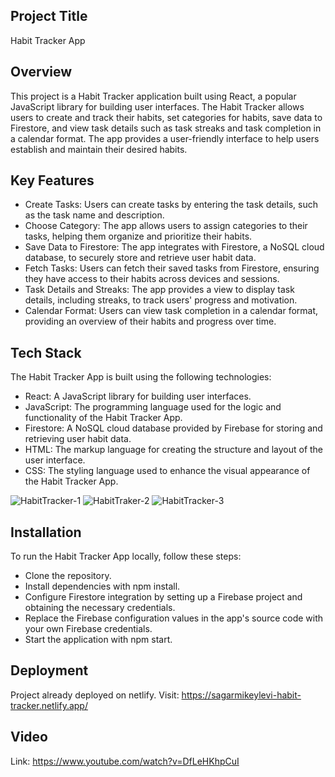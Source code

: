 ## Project Title
Habit Tracker App

## Overview
This project is a Habit Tracker application built using React, a popular JavaScript library for building user interfaces. The Habit Tracker allows users to create and track their habits, set categories for habits, save data to Firestore, and view task details such as task streaks and task completion in a calendar format. The app provides a user-friendly interface to help users establish and maintain their desired habits. 

## Key Features
- Create Tasks: Users can create tasks by entering the task details, such as the task name and description.
- Choose Category: The app allows users to assign categories to their tasks, helping them organize and prioritize their habits.
- Save Data to Firestore: The app integrates with Firestore, a NoSQL cloud database, to securely store and retrieve user habit data.
- Fetch Tasks: Users can fetch their saved tasks from Firestore, ensuring they have access to their habits across devices and sessions.
- Task Details and Streaks: The app provides a view to display task details, including streaks, to track users' progress and motivation.
- Calendar Format: Users can view task completion in a calendar format, providing an overview of their habits and progress over time.

## Tech Stack
The Habit Tracker App is built using the following technologies:

- React: A JavaScript library for building user interfaces.
- JavaScript: The programming language used for the logic and functionality of the Habit Tracker App.
- Firestore: A NoSQL cloud database provided by Firebase for storing and retrieving user habit data.
- HTML: The markup language for creating the structure and layout of the user interface.
- CSS: The styling language used to enhance the visual appearance of the Habit Tracker App.

![HabitTracker-1](https://github.com/Sagarmikeylevi/Habit-Tracker-App/assets/114811573/a2570982-94a8-4780-9e83-2d87b5a313a9)
![HabitTraker-2](https://github.com/Sagarmikeylevi/Habit-Tracker-App/assets/114811573/cc539d71-9fd5-4423-b8c5-2be627e22a59)
![HabitTracker-3](https://github.com/Sagarmikeylevi/Habit-Tracker-App/assets/114811573/0367e104-0936-47c0-88ba-fcbaa479f04f)


## Installation
To run the Habit Tracker App locally, follow these steps:

- Clone the repository.
- Install dependencies with npm install.
- Configure Firestore integration by setting up a Firebase project and obtaining the necessary credentials.
- Replace the Firebase configuration values in the app's source code with your own Firebase credentials.
- Start the application with npm start.

## Deployment
Project already deployed on netlify. Visit: https://sagarmikeylevi-habit-tracker.netlify.app/

## Video
Link: https://www.youtube.com/watch?v=DfLeHKhpCuI
